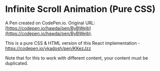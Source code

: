 # Infinite Scroll Animation (Pure CSS)

A Pen created on CodePen.io. Original URL: [https://codepen.io/hawda/pen/ByBWejb](https://codepen.io/hawda/pen/ByBWejb).

This is a pure CSS & HTML version of this React implementation - https://codepen.io/ykadosh/pen/KKezJzz

Note that for this to work with different content, your content must be duplicated.